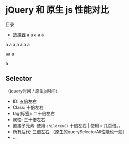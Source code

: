 # jQuery 和 原生 js 性能对比
目录
- [选择器](#Selector)
a
a
a
a
a

a
a
a
a
a
a
a

aa
a

a

## Selector

（jquery时间 / 原生js时间）
- ID: 五倍左右
- Class: 十倍左右
- tag(标签): 二十倍左右
- 属性: 三十倍左右
- 直接子元素: 使用 `children()` 十倍左右 | 使用 `>` 几百倍。。
- 所有后代: 三倍左右 （原生的querySelectorAll性能也一般）
- ...
